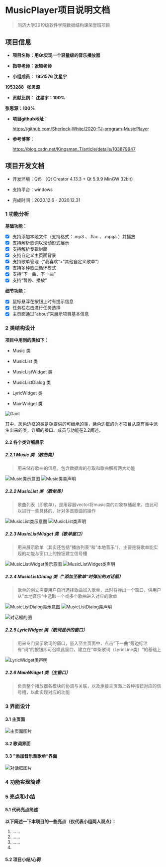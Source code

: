 # **MusicPlayer项目说明文档**

> 同济大学2019级软件学院数据结构课荣誉班项目



## 项目信息

+  **项目名称：用Qt实现一个轻量级的音乐播放器**

+ **指导老师：张颖老师**

+ **小组成员：**
**1951576   沈星宇**

**1953288   张思源**

+ **贡献比例：**
**沈星宇：100%**

**张思源：100%**

+ **项目github地址：**

  https://github.com/Sherlock-White/2020-TJ-program-MusicPlayer

+ **参考博客：**

  https://blog.csdn.net/Kingsman_T/article/details/103879947

  

## 项目开发文档

+ 开发环境：Qt5 （Qt Creator 4.13.3 + Qt 5.9.9 MinGW 32bit）

+ 支持平台：windows

+ 完成时间：2020.12.6 - 2020.12.31

  
### **1 功能分析**

**基础功能：**

- [x] 支持添加本地文件（支持格式：.mp3 、.flac 、.mpga ）并播放
- [x] 支持解析歌词以滚动形式展示
- [x] 支持解析专辑封面
- [x] 支持自定义主页面背景
- [x] 支持歌单管理（”我喜欢“+”其他自定义歌单“）
- [x] 支持多种歌曲循环模式
- [x] 支持“下一曲、下一曲”
- [x] 支持“暂停、播放”

**细节功能：**

- [x] 鼠标悬浮在按钮上时有提示信息
- [x] 任务栏右击进行任务选择
- [x] 主页面通过”about“来展示项目基本信息

### **2 类结构设计**



 **项目中用到的类如下：**

+ Music 类

+ MusicList 类

+ MusicListWidget 类

+ MusicListDialog 类

+ LyricWidget 类

+ MainWidget 类


![Gant](https://raw.githubusercontent.com/Sherlock-White/2020-TJ-program-MusicPlayer/main/res_readme/%E7%B1%BB%E7%BB%A7%E6%89%BF%E5%85%B3%E7%B3%BB(1).png)


​		其中，灰色边框的类是Qt提供的可继承的类，紫色边框的为本项目从原有类中派生出来的类，详细的接口、成员与功能在2.2阐述。


#### 2.2 各个类详细展示

##### **2.2.1 Music 类（歌曲类）**

> 用来储存歌曲的信息，包含数据库的存取和歌曲解析两大功能

![Music类示意图](https://raw.githubusercontent.com/Sherlock-White/2020-TJ-program-MusicPlayer/main/res_readme/Music%E7%B1%BB%20(1).png)
![Music类类声明](https://raw.githubusercontent.com/Sherlock-White/2020-TJ-program-MusicPlayer/main/res_readme/code_MusicClass.jpg)



##### **2.2.2 MusicList 类（歌单类）**

> 歌曲列表（即歌单），是用容器vector将music类的对象存储起来，由此可以进行一些具体的、针对多首歌曲的操作

![MusicList类示意图](https://raw.githubusercontent.com/Sherlock-White/2020-TJ-program-MusicPlayer/main/res_readme/MusicList%E7%B1%BB.png)
![MusicList类声明](https://raw.githubusercontent.com/Sherlock-White/2020-TJ-program-MusicPlayer/main/res_readme/code_MusicListClass.jpg)




##### **2.2.3 MusicListWidget 类（歌单窗口）**

> 用来展示歌单（其实还包括”播放列表“和”本地音乐“），主要是将歌单能实现的功能与窗口上的按钮建立信号槽

![MusicListWidget类示意图](https://raw.githubusercontent.com/Sherlock-White/2020-TJ-program-MusicPlayer/main/res_readme/MusicList%E7%B1%BB.png)
![MusicListWidget类声明](https://raw.githubusercontent.com/Sherlock-White/2020-TJ-program-MusicPlayer/main/res_readme/code_MusicListWidgetClass.jpg)




##### **2.2.4 MusicListDialog 类（”添加至歌单“时弹出的对话框）**

> 歌单的创立需要用户自行选择歌曲加入歌单，此时将弹出一个窗口，供用户从”本地音乐“中选取一个或多个歌曲进入对应的歌单

![MusicListDialog类示意图](https://raw.githubusercontent.com/Sherlock-White/2020-TJ-program-MusicPlayer/main/res_readme/MusicListDialog%E7%B1%BB.png)
![MusicListDialog类声明](https://raw.githubusercontent.com/Sherlock-White/2020-TJ-program-MusicPlayer/main/res_readme/code_MusicListDialog.jpg)

![对话框的图](https://raw.githubusercontent.com/Sherlock-White/2020-TJ-program-MusicPlayer/main/res_readme/%E5%AF%B9%E8%AF%9D%E6%A1%86-%E7%B1%BB%E8%AE%BE%E8%AE%A1.jpg)



##### **2.2.5 LyricWidget  类（歌词显示的窗口）**

> 用来专门显示歌词的窗口，嵌入至主页面中，点击”下一曲“旁边标注有”词“的按钮即可召唤此窗口，建立在”单条歌词（LyricLine类）“的基础上


![LyricWidget类声明](https://raw.githubusercontent.com/Sherlock-White/2020-TJ-program-MusicPlayer/main/res_readme/code_LyricWidgetClass.jpg)




##### **2.2.6 MainWidget  类（主窗口）**

> 负责整个播放器各模块的协调与关联，以及承接主页面上各种按钮对应的信号槽，以此实现对应的功能



### 3 界面设计

#### 3.1 主页面

![主页面图片](https://raw.githubusercontent.com/Sherlock-White/2020-TJ-program-MusicPlayer/main/res_readme/%E4%B8%BB%E9%A1%B5%E9%9D%A2.jpg)



#### 3.2 歌词界面







#### 3.3 ”添加音乐至歌单“界面

![对话框图片](https://raw.githubusercontent.com/Sherlock-White/2020-TJ-program-MusicPlayer/main/res_readme/%E5%AF%B9%E8%AF%9D%E6%A1%86.jpg)



### **4 功能实现简述**



### **5 亮点和小结**



#### 5.1 代码亮点简述

**以下简述一下本项目的一些亮点（仅代表小组两人观点）：**

1. ……
2. ……
3. ……
4. 




#### 5.2 项目小结/心得

​	

